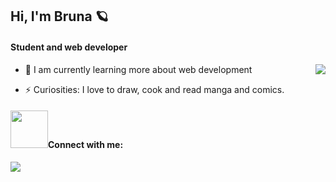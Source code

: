 ## Hi, I'm Bruna 🪐
####  Student and web developer 
<img src="https://acegif.com/wp-content/uploads/cat-typing-1.gif" align="right">

- 🌱 I am currently learning more about web development

- ⚡ Curiosities: I love to draw, cook and read manga and comics.




#### <img height="60" src="http://pa1.narvii.com/6614/73584b66555f90803ef0e5020abe1ea853f87697_00.gif"/>Connect with me: 
[![](https://img.shields.io/badge/-linkedin-0073B1?style=flat-square)](https://www.linkedin.com/in/bruna-de-paiva-gon%C3%A7alves-791378210/)
##

